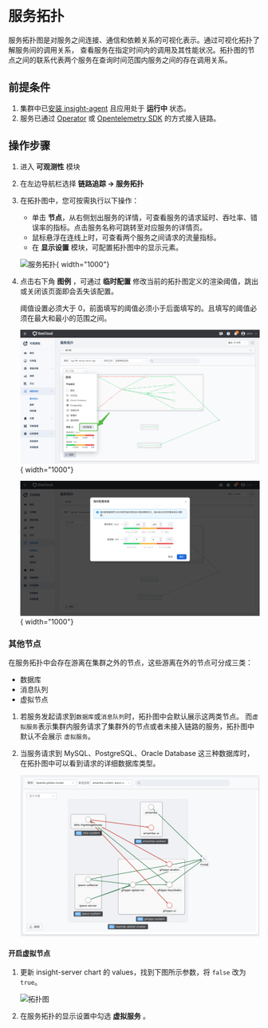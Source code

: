 # 服务拓扑

服务拓扑图是对服务之间连接、通信和依赖关系的可视化表示。通过可视化拓扑了解服务间的调用关系，
查看服务在指定时间内的调用及其性能状况。拓扑图的节点之间的联系代表两个服务在查询时间范围内服务之间的存在调用关系。

## 前提条件

1. 集群中已[安装 insight-agent](../../quickstart/install/install-agent.md) 且应用处于 __运行中__ 状态。
2. 服务已通过 [Operator](../../quickstart/otel/operator.md) 或
   [Opentelemetry SDK](../../quickstart/otel/golang.md) 的方式接入链路。

## 操作步骤

1. 进入 __可观测性__ 模块
2. 在左边导航栏选择 __链路追踪 -> 服务拓扑__
3. 在拓扑图中，您可按需执行以下操作：

    - 单击 __节点__，从右侧划出服务的详情，可查看服务的请求延时、吞吐率、错误率的指标。点击服务名称可跳转至对应服务的详情页。
    - 鼠标悬浮在连线上时，可查看两个服务之间请求的流量指标。
    - 在 __显示设置__ 模块，可配置拓扑图中的显示元素。

    ![服务拓扑](https://docs.daocloud.io/daocloud-docs-images/docs/zh/docs/insight/images/servicemap00.png){ width="1000"}

4. 点击右下角 __图例__ ，可通过 __临时配置__ 修改当前的拓扑图定义的渲染阈值，跳出或关闭该页面即会丢失该配置。

    阈值设置必须大于 0，前面填写的阈值必须小于后面填写的。且填写的阈值必须在最大和最小的范围之间。

    ![服务拓扑](../../images/servicemap01.png){ width="1000"}

    ![服务拓扑](../../images/servicemap02.png){ width="1000"}

### 其他节点

在服务拓扑中会存在游离在集群之外的节点，这些游离在外的节点可分成三类：

- 数据库
- 消息队列
- 虚拟节点

1. 若服务发起请求到`数据库`或`消息队列`时，拓扑图中会默认展示这两类节点。
   而`虚拟服务`表示集群内服务请求了集群外的节点或者未接入链路的服务，拓扑图中默认不会展示 `虚拟服务`。

1. 当服务请求到 MySQL、PostgreSQL、Oracle Database 这三种数据库时，在拓扑图中可以看到请求的详细数据库类型。

    ![数据库细节](../../images/service-map.png)

#### 开启虚拟节点

1. 更新 insight-server chart 的 values，找到下图所示参数，将 `false` 改为 `true`。

    ![拓扑图](../../images/servicemap.png)

2. 在服务拓扑的显示设置中勾选 __虚拟服务__ 。
